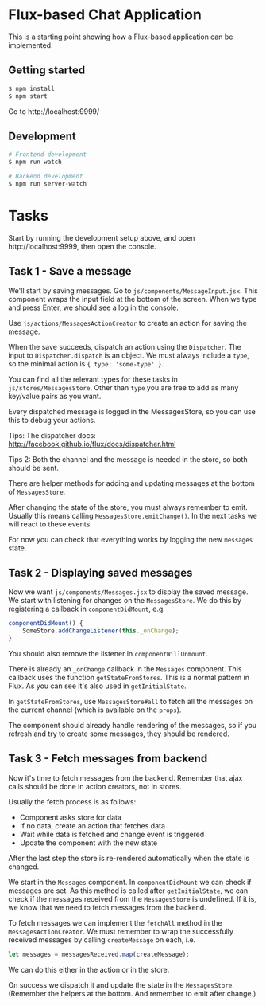 # Flux-based Chat Application

This is a starting point showing how a Flux-based application can be implemented.

## Getting started

```sh
$ npm install
$ npm start
```

Go to http://localhost:9999/

## Development

```sh
# Frontend development
$ npm run watch

# Backend development
$ npm run server-watch
```

# Tasks

Start by running the development setup above, and open http://localhost:9999,
then open the console.

## Task 1 - Save a message

We'll start by saving messages. Go to `js/components/MessageInput.jsx`.
This component wraps the input field at the bottom of the screen. When we type
and press Enter, we should see a log in the console.

Use `js/actions/MessagesActionCreator` to create an action for saving the message.

When the save succeeds, dispatch an action using the `Dispatcher`. The input to
`Dispatcher.dispatch` is an object. We must always include a `type`, so the minimal
action is `{ type: 'some-type' }`.

You can find all the relevant types for these tasks in `js/stores/MessagesStore`.
Other than `type` you are free to add as many key/value pairs as you want.

Every dispatched message is logged in the MessagesStore, so you can use this to
debug your actions.

Tips: The dispatcher docs: http://facebook.github.io/flux/docs/dispatcher.html

Tips 2: Both the channel and the message is needed in the store, so both should
be sent.

There are helper methods for adding and updating messages at the bottom of `MessagesStore`.

After changing the state of the store, you must always remember to emit. Usually
this means calling `MessagesStore.emitChange()`. In the next tasks we will react
to these events.

For now you can check that everything works by logging the new `messages` state.

## Task 2 - Displaying saved messages

Now we want `js/components/Messages.jsx` to display the saved message. We start
with listening for changes on the `MessagesStore`. We do this by registering a
callback in `componentDidMount`, e.g.

```js
componentDidMount() {
    SomeStore.addChangeListener(this._onChange);
}
```

You should also remove the listener in `componentWillUnmount`.

There is already an `_onChange` callback in the `Messages` component.
This callback uses the function `getStateFromStores`. This is a normal pattern
in Flux. As you can see it's also used in `getInitialState`.

In `getStateFromStores`, use `MessagesStore#all` to fetch all the messages on
the current channel (which is available on the `props`).

The component should already handle rendering of the messages, so if you refresh
and try to create some messages, they should be rendered.

## Task 3 - Fetch messages from backend

Now it's time to fetch messages from the backend. Remember that ajax calls
should be done in action creators, not in stores.

Usually the fetch process is as follows:

- Component asks store for data
- If no data, create an action that fetches data
- Wait while data is fetched and change event is triggered
- Update the component with the new state

After the last step the store is re-rendered automatically when the state
is changed.

We start in the `Messages` component. In `componentDidMount` we can check if
messages are set. As this method is called after `getInitialState`, we can check
if the messages received from the `MessagesStore` is undefined. If it is, we
know that we need to fetch messages from the backend.

To fetch messages we can implement the `fetchAll` method in
the `MessagesActionCreator`. We must remember to wrap the successfully received
messages by calling `createMessage` on each, i.e.

```js
let messages = messagesReceived.map(createMessage);
```

We can do this either in the action or in the store.

On success we dispatch it and update the state in the `MessagesStore`.
(Remember the helpers at the bottom. And remember to emit after change.)


